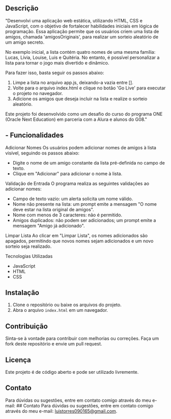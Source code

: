 ## Descrição

"Desenvolvi uma aplicação web estática, utilizando HTML, CSS e JavaScript, com o objetivo de fortalecer habilidades iniciais em lógica de programação. Essa aplicação permite que os usuários criem uma lista de amigos, chamada 'amigosOriginais', para realizar um sorteio aleatório de um amigo secreto.

No exemplo inicial, a lista contém quatro nomes de uma mesma família: Lucas, Lívia, Louise, Luis e Quitéria. No entanto, é possível personalizar a lista para tornar o jogo mais divertido e dinâmico.

Para fazer isso, basta seguir os passos abaixo:

1. Limpe a lista no arquivo app.js, deixando-a vazia entre [].
2. Volte para o arquivo index.html e clique no botão 'Go Live' para executar o projeto no navegador.
3. Adicione os amigos que deseja incluir na lista e realize o sorteio aleatório.

Este projeto foi desenvolvido como um desafio do curso do programa ONE (Oracle Next Education) em parceria com a Alura e alunos do G08."

## - Funcionalidades

Adicionar Nomes
Os usuários podem adicionar nomes de amigos à lista visível, seguindo os passos abaixo:

- Digite o nome de um amigo constante da lista pré-definida no campo de texto.
- Clique em "Adicionar" para adicionar o nome à lista.

Validação de Entrada
O programa realiza as seguintes validações ao adicionar nomes:

- Campo de texto vazio: um alerta solicita um nome válido.
- Nome não presente na lista: um prompt emite a mensagem "O nome deve estar na lista original de amigos".
- Nome com menos de 3 caracteres: não é permitido.
- Amigos duplicados: não podem ser adicionados; um prompt emite a mensagem "Amigo já adicionado".

Limpar Lista
Ao clicar em "Limpar Lista", os nomes adicionados são apagados, permitindo que novos nomes sejam adicionados e um novo sorteio seja realizado.

Tecnologias Utilizadas
- JavaScript
- HTML
- CSS

## Instalação

1. Clone o repositório ou baixe os arquivos do projeto.
2. Abra o arquivo `index.html` em um navegador.

## Contribuição

Sinta-se à vontade para contribuir com melhorias ou correções. Faça um fork deste repositório e envie um pull request.

## Licença

Este projeto é de código aberto e pode ser utilizado livremente.

## Contato

Para dúvidas ou sugestões, entre em contato comigo através do meu e-mail: ## Contato
Para dúvidas ou sugestões, entre em contato comigo através do meu e-mail: [luistorres090165@gmail.com](mailto:luistorres090165@gmail.com).